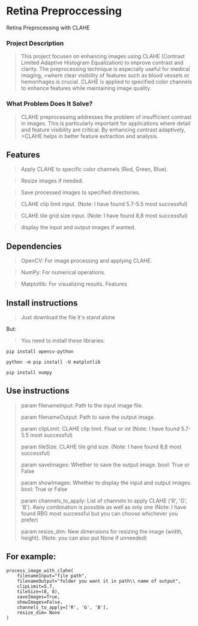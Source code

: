 # Retina Preproccessing
Retina Preprocessing with CLAHE

### Project Description
>This project focuses on enhancing images using CLAHE (Contrast Limited Adaptive Histogram Equalization) to improve contrast and clarity. The preprocessing technique is especially useful for medical imaging, >where clear visibility of features such as blood vessels or hemorrhages is crucial. CLAHE is applied to specified color channels to enhance features while maintaining image quality.

### What Problem Does It Solve?
>CLAHE preprocessing addresses the problem of insufficient contrast in images. This is particularly important for applications where detail and feature visibility are critical. By enhancing contrast adaptively, >CLAHE helps in better feature extraction and analysis.

## Features
>Apply CLAHE to specific color channels (Red, Green, Blue).

>Resize images if needed.

>Save processed images to specified directories.

>CLAHE clip limit input. (Note: I have found 5.7-5.5 most successful)

>CLAHE tile grid size input. (Note: I have found 8,8 most successful)

>display the input and output images if wanted.

## Dependencies
>OpenCV: For image processing and applying CLAHE.

>NumPy: For numerical operations.

>Matplotlib: For visualizing results.
>Features

## Install instructions
>Just download the file it's stand alone
>
But:
>You need to install these libraries:
```
pip install opencv-python
```
```
python -m pip install -U matplotlib
```
```
pip install numpy
```

## Use instructions

>param filenameInput: Path to the input image file.
>
>param filenameOutput: Path to save the output image.
>
>param clipLimit: CLAHE clip limit. Float or int (Note: I have found 5.7-5.5 most successful)
>
>param tileSize: CLAHE tile grid size. (Note: I have found 8,8 most successful)
>
>param saveImages: Whether to save the output image. bool: True or False
>
>param showImages: Whether to display the input and output images. bool: True or False
>
>param channels_to_apply: List of channels to apply CLAHE ('R', 'G', 'B'). #any combination is possible as well as only one
>(Note: I have found RBG most successful but you can choose whichever you prefer)
>
>param resize_dim: New dimensions for resizing the image (width, height). (Note: you can also put None if unneeded)
## For example:
```
process_image_with_clahe(
    filenameInput="file path",
    filenameOutput="folder you want it in path\\ name of output",
    clipLimit=5.7,
    tileSize=(8, 8),
    saveImages=True,
    showImages=False,
    channels_to_apply=['R', 'G', 'B'],
    resize_dim= None
)
```

